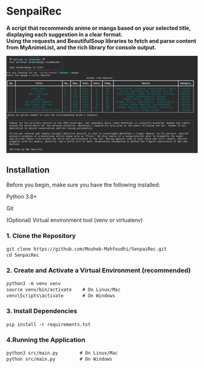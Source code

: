 # SenpaiRec

**A script that recommends anime or manga based on your selected title, displaying each suggestion in a clear format. <br>
Using the requests and BeautifulSoup libraries to fetch and parse content from MyAnimeList, and the rich library for console output.**

<p align="center">
  <img src="images/script-working.png" alt="Script displaying anime recommendations" width="700"/>
</p>


## Installation
Before you begin, make sure you have the following installed:

Python 3.8+

Git

(Optional) Virtual environment tool (venv or virtualenv)

### 1. Clone the Repository
```
git clone https://github.com/Mouheb-Mahfoudhi/SenpaiRec.git
cd SenpaiRec 
```
### 2. Create and Activate a Virtual Environment (recommended)
```
python3 -m venv venv
source venv/bin/activate    # On Linux/Mac
venv\Scripts\activate       # On Windows
```
### 3. Install Dependencies
```
pip install -r requirements.txt
```
### 4.Running the Application
```
python3 src/main.py        # On Linux/Mac
python src/main.py         # On Windows
```
